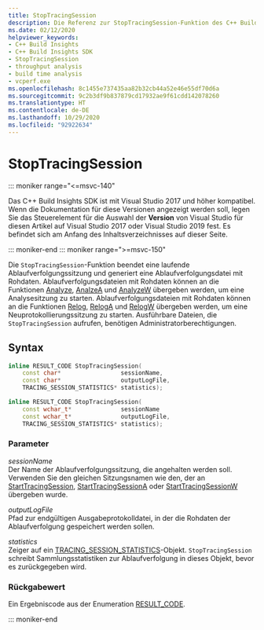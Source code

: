 ```yaml
---
title: StopTracingSession
description: Die Referenz zur StopTracingSession-Funktion des C++ Build Insights SDK.
ms.date: 02/12/2020
helpviewer_keywords:
- C++ Build Insights
- C++ Build Insights SDK
- StopTracingSession
- throughput analysis
- build time analysis
- vcperf.exe
ms.openlocfilehash: 8c1455e737435aa82b32cb44a52e46e55df70d6a
ms.sourcegitcommit: 9c2b3df9b837879cd17932ae9f61cdd142078260
ms.translationtype: HT
ms.contentlocale: de-DE
ms.lasthandoff: 10/29/2020
ms.locfileid: "92922634"
---
```

# <a name="stoptracingsession"></a>StopTracingSession

::: moniker range="<=msvc-140"

Das C++ Build Insights SDK ist mit Visual Studio 2017 und höher kompatibel. Wenn die Dokumentation für diese Versionen angezeigt werden soll, legen Sie das Steuerelement für die Auswahl der **Version** von Visual Studio für diesen Artikel auf Visual Studio 2017 oder Visual Studio 2019 fest. Es befindet sich am Anfang des Inhaltsverzeichnisses auf dieser Seite.

::: moniker-end
::: moniker range=">=msvc-150"

Die `StopTracingSession`-Funktion beendet eine laufende Ablaufverfolgungssitzung und generiert eine Ablaufverfolgungsdatei mit Rohdaten. Ablaufverfolgungsdateien mit Rohdaten können an die Funktionen [Analyze](analyze.md), [AnalzeA](analyze-a.md) und [AnalyzeW](analyze-w.md) übergeben werden, um eine Analysesitzung zu starten. Ablaufverfolgungsdateien mit Rohdaten können an die Funktionen [Relog](relog.md), [RelogA](relog-a.md) und [RelogW](relog-w.md) übergeben werden, um eine Neuprotokollierungssitzung zu starten. Ausführbare Dateien, die `StopTracingSession` aufrufen, benötigen Administratorberechtigungen.

## <a name="syntax"></a>Syntax

```cpp
inline RESULT_CODE StopTracingSession(
    const char*                 sessionName,
    const char*                 outputLogFile,
    TRACING_SESSION_STATISTICS* statistics);

inline RESULT_CODE StopTracingSession(
    const wchar_t*              sessionName
    const wchar_t*              outputLogFile,
    TRACING_SESSION_STATISTICS* statistics);
```

### <a name="parameters"></a>Parameter

*sessionName*\
Der Name der Ablaufverfolgungssitzung, die angehalten werden soll. Verwenden Sie den gleichen Sitzungsnamen wie den, der an [StartTracingSession](start-tracing-session.md), [StartTracingSessionA](start-tracing-session-a.md) oder [StartTracingSessionW](start-tracing-session-w.md) übergeben wurde.

*outputLogFile*\
Pfad zur endgültigen Ausgabeprotokolldatei, in der die Rohdaten der Ablaufverfolgung gespeichert werden sollen.

*statistics*\
Zeiger auf ein [TRACING_SESSION_STATISTICS](../other-types/tracing-session-statistics-struct.md)-Objekt. `StopTracingSession` schreibt Sammlungsstatistiken zur Ablaufverfolgung in dieses Objekt, bevor es zurückgegeben wird.

### <a name="return-value"></a>Rückgabewert

Ein Ergebniscode aus der Enumeration [RESULT_CODE](../other-types/result-code-enum.md).

::: moniker-end
